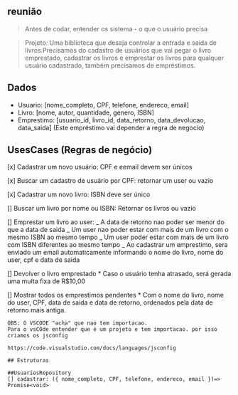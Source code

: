 ## reunião

> Antes de codar, entender os sistema - o que o usuário precisa

> Projeto: Uma biblioteca que deseja controlar a entrada e saida de livros.Precisamos do cadastro de usuários que vai pegar o livro emprestado, cadastrar os livros e emprestar os livros para qualquer usuário cadastrado, também precisamos de empréstimos.

## Dados

- Usuario: [nome_completo, CPF, telefone, endereco, email]
- Livro: [nome, autor, quantidade, genero, ISBN]
- Emprestimo: [usuario_id, livro_id, data_retorno, data_devolucao, data_saida]
  (Este empréstimo vai depender a regra de negocio)

## UsesCases (Regras de negócio)

[x] Cadastrar um novo usuário: CPF e eemail devem ser únicos

[x] Buscar um cadastro de usuário por CPF: retornar um user ou vazio

[x] Cadastrar um novo livro: ISBN deve ser único

[] Buscar um livro por nome ou ISBN: Retornar os livros ou vazio

[] Emprestar um livro ao user:
_ A data de retorno nao poder ser menor do que a data de saida
_ Um user nao poder estar com mais de um livro com o mesmo ISBN ao mesmo tempo
_ Um user poder estar com mais de um livro com ISBN diferentes ao mesmo tempo
_ Ao cadastrar um emprestimo, sera enviado um email automaticamente informando o nome do livro, nome do user, cpf e data de saida

[] Devolver o livro emprestado \* Caso o usuário tenha atrasado, será gerada uma multa fixa de R$10,00

[] Mostrar todos os emprestimos pendentes \* Com o nome do livro, nome do user, CPF, data de saida e data de retorno, ordenados pela data de retorno mais antiga.

    OBS: O VSCODE "acha" que nao tem importacao.
    Para o vsCOde entender que é um projeto e tem importacao. por isso criamos os jsconfig

    https://code.visualstudio.com/docs/languages/jsconfig

    ## Estruturas

    ##UsuariosRepository
    [] cadastrar: ({ nome_completo, CPF, telefone, endereco, email })=> Promise<void>
